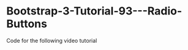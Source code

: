 Bootstrap-3-Tutorial-93---Radio-Buttons
=======================================

Code for the following video tutorial 
